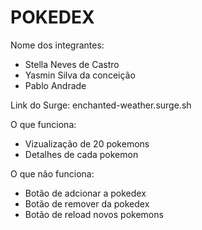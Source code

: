 # POKEDEX

Nome dos integrantes: 
- Stella Neves de Castro
- Yasmin Silva da conceição
- Pablo Andrade

Link do Surge: enchanted-weather.surge.sh

O que funciona:
- Vizualização de 20 pokemons 
- Detalhes de cada pokemon

O que não funciona: 
- Botão de adcionar a pokedex 
- Botão de remover da pokedex
- Botão de reload novos pokemons
